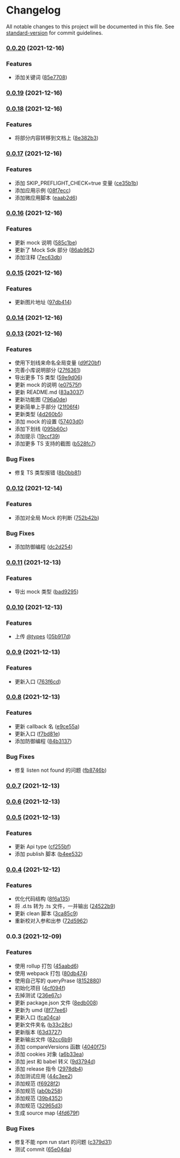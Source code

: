 # Changelog

All notable changes to this project will be documented in this file. See [standard-version](https://github.com/conventional-changelog/standard-version) for commit guidelines.

### [0.0.20](https://github.com/wecom-sidebar/wecom-sidebar-jssdk/compare/v0.0.19...v0.0.20) (2021-12-16)


### Features

* 添加关键词 ([85e7708](https://github.com/wecom-sidebar/wecom-sidebar-jssdk/commit/85e7708ae1192ce5c86fda08c005bf5b42f35573))

### [0.0.19](https://github.com/wecom-sidebar/wecom-sidebar-jssdk/compare/v0.0.18...v0.0.19) (2021-12-16)

### [0.0.18](https://github.com/wecom-sidebar/wecom-sidebar-jssdk/compare/v0.0.17...v0.0.18) (2021-12-16)


### Features

* 将部分内容转移到文档上 ([8e382b3](https://github.com/wecom-sidebar/wecom-sidebar-jssdk/commit/8e382b3fdb1412a76811f1834ae0bc6bd83398b9))

### [0.0.17](https://github.com/wecom-sidebar/wecom-sidebar-jssdk/compare/v0.0.16...v0.0.17) (2021-12-16)


### Features

* 添加 SKIP_PREFLIGHT_CHECK=true 变量 ([ce35b1b](https://github.com/wecom-sidebar/wecom-sidebar-jssdk/commit/ce35b1b00ad670df1dfa3b42a374c46dac29e270))
* 添加应用示例 ([08f7ecc](https://github.com/wecom-sidebar/wecom-sidebar-jssdk/commit/08f7eccc25119a2c6d9abe20a53ec9e98654681d))
* 添加微应用脚本 ([eaab2d6](https://github.com/wecom-sidebar/wecom-sidebar-jssdk/commit/eaab2d6b6296e372270e884df3cf0e669c0a1959))

### [0.0.16](https://github.com/wecom-sidebar/wecom-sidebar-jssdk/compare/v0.0.15...v0.0.16) (2021-12-16)


### Features

* 更新 mock 说明 ([585c1be](https://github.com/wecom-sidebar/wecom-sidebar-jssdk/commit/585c1befca00e9b8db307861f21858a18f3614cb))
* 更新了 Mock Sdk 部分 ([86ab962](https://github.com/wecom-sidebar/wecom-sidebar-jssdk/commit/86ab962ea16f47645173815a065baeafac549873))
* 添加注释 ([7ec63db](https://github.com/wecom-sidebar/wecom-sidebar-jssdk/commit/7ec63db3bb444edd5c174000ea9b7fcd25b013ce))

### [0.0.15](https://github.com/wecom-sidebar/wecom-sidebar-jssdk/compare/v0.0.14...v0.0.15) (2021-12-16)


### Features

* 更新图片地址 ([97db414](https://github.com/wecom-sidebar/wecom-sidebar-jssdk/commit/97db414b125725475f33cdaff1fe69a4a6fec406))

### [0.0.14](https://github.com/wecom-sidebar/wecom-sidebar-jssdk/compare/v0.0.13...v0.0.14) (2021-12-16)

### [0.0.13](https://github.com/wecom-sidebar/wecom-sidebar-jssdk/compare/v0.0.12...v0.0.13) (2021-12-16)


### Features

* 使用下划线来命名全局变量 ([d9f20bf](https://github.com/wecom-sidebar/wecom-sidebar-jssdk/commit/d9f20bfb9fe013f2fb16c026d8c060a655e03fec))
* 完善小库说明部分 ([27f6361](https://github.com/wecom-sidebar/wecom-sidebar-jssdk/commit/27f636104e1b4ceba21c871740777171a9eb88c2))
* 导出更多 TS 类型 ([59e9d06](https://github.com/wecom-sidebar/wecom-sidebar-jssdk/commit/59e9d065a8cadeb5ea42246a439be352eb751de2))
* 更新 mock 的说明 ([e07575f](https://github.com/wecom-sidebar/wecom-sidebar-jssdk/commit/e07575f53c2b8b85871a5b11ec32ad7456bc2104))
* 更新 README.md ([83a3037](https://github.com/wecom-sidebar/wecom-sidebar-jssdk/commit/83a3037797110024af08d898754040319263dbc0))
* 更新功能图 ([796a0de](https://github.com/wecom-sidebar/wecom-sidebar-jssdk/commit/796a0de5d541d9480872195c423a92824672da70))
* 更新简单上手部分 ([21f06f4](https://github.com/wecom-sidebar/wecom-sidebar-jssdk/commit/21f06f4d348ca7f420659a410c6269b3da0d273a))
* 更新类型 ([4d260b5](https://github.com/wecom-sidebar/wecom-sidebar-jssdk/commit/4d260b5435cd9a1023a7067f581e159b7e178790))
* 添加 mock 的设置 ([57403d0](https://github.com/wecom-sidebar/wecom-sidebar-jssdk/commit/57403d0e9a253a30e50d5f3e40796e016e4e19e6))
* 添加下划线 ([095b60c](https://github.com/wecom-sidebar/wecom-sidebar-jssdk/commit/095b60c235af9806c68ae89d9ae3062a3088ea20))
* 添加提示 ([19ccf39](https://github.com/wecom-sidebar/wecom-sidebar-jssdk/commit/19ccf39f03ac7759ff09d11a793ea6208fad2e4b))
* 添加更多 TS 支持的截图 ([b528fc7](https://github.com/wecom-sidebar/wecom-sidebar-jssdk/commit/b528fc7c0ecdc0f9d85294e40f08e32467588bd3))


### Bug Fixes

* 修复 TS 类型报错 ([8b0bb81](https://github.com/wecom-sidebar/wecom-sidebar-jssdk/commit/8b0bb81ca7ed301406f99aa5ad897644e407728d))

### [0.0.12](https://github.com/wecom-sidebar/wecom-sidebar-jssdk/compare/v0.0.11...v0.0.12) (2021-12-14)


### Features

* 添加对全局 Mock 的判断 ([752b42b](https://github.com/wecom-sidebar/wecom-sidebar-jssdk/commit/752b42b5c3b67e5091b4641c46e1807fbf29f0f0))


### Bug Fixes

* 添加防御编程 ([dc2d254](https://github.com/wecom-sidebar/wecom-sidebar-jssdk/commit/dc2d254553d71018856d5577175cc3c73b0314c6))

### [0.0.11](https://github.com/wecom-sidebar/wecom-sidebar-jssdk/compare/v0.0.10...v0.0.11) (2021-12-13)


### Features

* 导出 mock 类型 ([bad9295](https://github.com/wecom-sidebar/wecom-sidebar-jssdk/commit/bad92952551bc4123af21582088a066b80f003dd))

### [0.0.10](https://github.com/wecom-sidebar/wecom-sidebar-jssdk/compare/v0.0.9...v0.0.10) (2021-12-13)


### Features

* 上传 [@types](https://github.com/types) ([05b917d](https://github.com/wecom-sidebar/wecom-sidebar-jssdk/commit/05b917d6b7a8a98135645d44956fc2c531944ce1))

### [0.0.9](https://github.com/wecom-sidebar/wecom-sidebar-jssdk/compare/v0.0.8...v0.0.9) (2021-12-13)


### Features

* 更新入口 ([763f6cd](https://github.com/wecom-sidebar/wecom-sidebar-jssdk/commit/763f6cd09be402921bf827e96b0fdc404b4d829f))

### [0.0.8](https://github.com/wecom-sidebar/wecom-sidebar-jssdk/compare/v0.0.7...v0.0.8) (2021-12-13)


### Features

* 更新 callback 名 ([e9ce55a](https://github.com/wecom-sidebar/wecom-sidebar-jssdk/commit/e9ce55aecf3d92d763b684531eec6134cfb1a22a))
* 更新入口 ([f7bd81e](https://github.com/wecom-sidebar/wecom-sidebar-jssdk/commit/f7bd81ebaa808a538a2f335c08a4a67dcaf6fcdd))
* 添加防御编程 ([84b3137](https://github.com/wecom-sidebar/wecom-sidebar-jssdk/commit/84b31371f2d51d16a944e913e579fede3d294d73))


### Bug Fixes

* 修复 listen not found 的问题 ([fb8746b](https://github.com/wecom-sidebar/wecom-sidebar-jssdk/commit/fb8746b4e423466445328af548c9dcecad881722))

### [0.0.7](https://github.com/wecom-sidebar/wecom-sidebar-jssdk/compare/v0.0.6...v0.0.7) (2021-12-13)

### [0.0.6](https://github.com/wecom-sidebar/wecom-sidebar-jssdk/compare/v0.0.5...v0.0.6) (2021-12-13)

### [0.0.5](https://github.com/wecom-sidebar/wecom-sidebar-jssdk/compare/v0.0.4...v0.0.5) (2021-12-13)


### Features

* 更新 Api type ([cf255bf](https://github.com/wecom-sidebar/wecom-sidebar-jssdk/commit/cf255bf8745687f5e462de24ef7e1c2b790f51db))
* 添加 publish 脚本 ([b4ee532](https://github.com/wecom-sidebar/wecom-sidebar-jssdk/commit/b4ee532eff1cf82ac83de331c9f25e6c2fbfb0d8))

### [0.0.4](https://github.com/wecom-sidebar/wecom-sidebar-jssdk/compare/v0.0.3...v0.0.4) (2021-12-12)


### Features

* 优化代码结构 ([8f6a135](https://github.com/wecom-sidebar/wecom-sidebar-jssdk/commit/8f6a13525d52b4df336e22cfa88da4a293194795))
* 将 .d.ts 转为 .ts 文件，一并输出 ([24522b9](https://github.com/wecom-sidebar/wecom-sidebar-jssdk/commit/24522b91fcafd9265a5d784dedab50050168250b))
* 更新 clean 脚本 ([3ca85c9](https://github.com/wecom-sidebar/wecom-sidebar-jssdk/commit/3ca85c97d94ea6691bdf677ca0af8216154457ee))
* 重新校对入参和出参 ([72d5962](https://github.com/wecom-sidebar/wecom-sidebar-jssdk/commit/72d5962895818e5fba9b4ec4f1f35df946e4e65f))

### 0.0.3 (2021-12-09)


### Features

* 使用 rollup 打包 ([45aabd6](https://github.com/wecom-sidebar/wecom-sidebar-jssdk/commit/45aabd65688ea3a82fe3930b599c23d39eb541c5))
* 使用 webpack 打包 ([80db474](https://github.com/wecom-sidebar/wecom-sidebar-jssdk/commit/80db4743615855bdeb297a1c575f3eaefc8a0b6a))
* 使用自己写的 queryPrase ([8152880](https://github.com/wecom-sidebar/wecom-sidebar-jssdk/commit/815288095da94e1f046afdeffb4ed6ca5f717f03))
* 初始化项目 ([4cf094f](https://github.com/wecom-sidebar/wecom-sidebar-jssdk/commit/4cf094f83860b6cd49e96000a094effc73f0f799))
* 去掉测试 ([236e67c](https://github.com/wecom-sidebar/wecom-sidebar-jssdk/commit/236e67cb7198120f8f016b77dd18c20404c01fea))
* 更新 package.json 文件 ([8edb008](https://github.com/wecom-sidebar/wecom-sidebar-jssdk/commit/8edb00831b0944c4ffbe0179cc9c73cb12f9e300))
* 更新为 umd ([8f77ee6](https://github.com/wecom-sidebar/wecom-sidebar-jssdk/commit/8f77ee6f6660f1c46e88fb1f0dd2da6aed94e2c1))
* 更新入口 ([fca04ca](https://github.com/wecom-sidebar/wecom-sidebar-jssdk/commit/fca04ca9e5073680f2a63ea86fa7e5487fe339eb))
* 更新文件夹名 ([b33c28c](https://github.com/wecom-sidebar/wecom-sidebar-jssdk/commit/b33c28c45edc11a9a285ac27c0faa354f9c052d5))
* 更新版本 ([63d3727](https://github.com/wecom-sidebar/wecom-sidebar-jssdk/commit/63d37273b02e114848c06bd43f5f86e610500ca9))
* 更新输出文件 ([82cc6b9](https://github.com/wecom-sidebar/wecom-sidebar-jssdk/commit/82cc6b95252fca16a286386748dff0a8fae3e625))
* 添加 compareVersions 函数 ([4040f75](https://github.com/wecom-sidebar/wecom-sidebar-jssdk/commit/4040f752e3640ef18f87e3a4431dd56251c9e848))
* 添加 cookies 对象 ([a6b33ea](https://github.com/wecom-sidebar/wecom-sidebar-jssdk/commit/a6b33ea997efd3ba08c047cce74bac526cc675ea))
* 添加 jest 和 babel 转义 ([9d3794d](https://github.com/wecom-sidebar/wecom-sidebar-jssdk/commit/9d3794df38ccceaa39429fe2a17a0dd52e2d390e))
* 添加 release 指令 ([2978db4](https://github.com/wecom-sidebar/wecom-sidebar-jssdk/commit/2978db40ce742fdcabf95f9722d20eb7cc2e2f7d))
* 添加测试应用 ([44c3ee2](https://github.com/wecom-sidebar/wecom-sidebar-jssdk/commit/44c3ee2ad69018f7df879c11330b05c261cc3b18))
* 添加规范 ([f6928f2](https://github.com/wecom-sidebar/wecom-sidebar-jssdk/commit/f6928f254b718293ac4dd5750f85ddcb54eba2e4))
* 添加规范 ([ab0b258](https://github.com/wecom-sidebar/wecom-sidebar-jssdk/commit/ab0b258d975c7081b65df1fe8e517e9e1a5c9509))
* 添加规范 ([39b4352](https://github.com/wecom-sidebar/wecom-sidebar-jssdk/commit/39b435213bbaae14bc05d8d75f3ab8a150266b8a))
* 添加规范 ([32965d3](https://github.com/wecom-sidebar/wecom-sidebar-jssdk/commit/32965d3b2728752ddbcaaaacd78d96e663ac0f2e))
* 生成 source map ([4fd679f](https://github.com/wecom-sidebar/wecom-sidebar-jssdk/commit/4fd679fe1a30765d624cfa57425922d6eea9d258))


### Bug Fixes

* 修复不能 npm run start 的问题 ([c379d31](https://github.com/wecom-sidebar/wecom-sidebar-jssdk/commit/c379d31c1e430ba4a5ae792386e4c13e3bda32d3))
* 测试 commit ([65e04da](https://github.com/wecom-sidebar/wecom-sidebar-jssdk/commit/65e04da37b5fb626045b44b16d5c7505e8409526))
